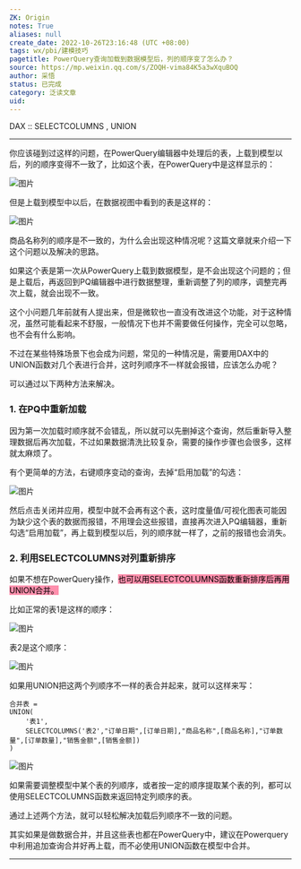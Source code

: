 ```yaml
---
ZK: Origin
notes: True
aliases: null
create_date: 2022-10-26T23:16:48 (UTC +08:00)
tags: wx/pbi/建模技巧
pagetitle: PowerQuery查询加载到数据模型后，列的顺序变了怎么办？
source: https://mp.weixin.qq.com/s/ZOQH-vima84K5a3wXquBOQ
author: 采悟
status: 已完成
category: 泛读文章
uid: 
---
```


DAX ::  SELECTCOLUMNS , UNION  

---

你应该碰到过这样的问题，在PowerQuery编辑器中处理后的表，上载到模型以后，列的顺序变得不一致了，比如这个表，在PowerQuery中是这样显示的：

![图片](https://mmbiz.qpic.cn/mmbiz_png/aHEbZtANQJMU58I3mBnfBsYpsODk574ZgQkMNL2rjv3hMHqCBuydEvwY1bN6QwyUN0kRFbXCibxqibHVt6KbSFNw/640?wx_fmt=png&wxfrom=5&wx_lazy=1&wx_co=1)

但是上载到模型中以后，在数据视图中看到的表是这样的：

![图片](https://mmbiz.qpic.cn/mmbiz_png/aHEbZtANQJMU58I3mBnfBsYpsODk574ZbPokiaz2BexRtFlozadib9NXCL89dGIDqo5yicm38YKT9Z8Kf8mMooic3Q/640?wx_fmt=png&wxfrom=5&wx_lazy=1&wx_co=1)

商品名称列的顺序是不一致的，为什么会出现这种情况呢？这篇文章就来介绍一下这个问题以及解决的思路。  

如果这个表是第一次从PowerQuery上载到数据模型，是不会出现这个问题的；但是上载后，再返回到PQ编辑器中进行数据整理，重新调整了列的顺序，调整完再次上载，就会出现不一致。

这个小问题几年前就有人提出来，但是微软也一直没有改进这个功能，对于这种情况，虽然可能看起来不舒服，一般情况下也并不需要做任何操作，完全可以忽略，也不会有什么影响。

不过在某些特殊场景下也会成为问题，常见的一种情况是，需要用DAX中的UNION函数对几个表进行合并，这时列顺序不一样就会报错，应该怎么办呢？  

可以通过以下两种方法来解决。  

### **1\. 在PQ中重新加载**

因为第一次加载时顺序就不会错乱，所以就可以先删掉这个查询，然后重新导入整理数据后再次加载，不过如果数据清洗比较复杂，需要的操作步骤也会很多，这样就太麻烦了。

有个更简单的方法，右键顺序变动的查询，去掉“启用加载”的勾选：  

![图片](https://mmbiz.qpic.cn/mmbiz_png/aHEbZtANQJOrKXeJqfvtgURUujOD9YVN4o5ibPPCmkSCr3Hb8or3BPribBt7RbSNObnibe6IIHR0R5sAfBQcsibicGQ/640?wx_fmt=png&wxfrom=5&wx_lazy=1&wx_co=1)

然后点击关闭并应用，模型中就不会再有这个表，这时度量值/可视化图表可能因为缺少这个表的数据而报错，不用理会这些报错，直接再次进入PQ编辑器，重新勾选“启用加载”，再上载到模型以后，列的顺序就一样了，之前的报错也会消失。

### **2\. 利用SELECTCOLUMNS对列重新排序**

如果不想在PowerQuery操作，<mark style="background: #FF5582A6;">也可以用SELECTCOLUMNS函数重新排序后再用UNION合并。</mark>

比如正常的表1是这样的顺序：  

![图片](https://mmbiz.qpic.cn/mmbiz_png/aHEbZtANQJMU58I3mBnfBsYpsODk574ZxSMywudRqZkj2TcSXxlvu0nGkp2aEcXFK5c0fUzf9fdljyuibQaDkicw/640?wx_fmt=png&wxfrom=5&wx_lazy=1&wx_co=1)

表2是这个顺序：  

![图片](https://mmbiz.qpic.cn/mmbiz_png/aHEbZtANQJMU58I3mBnfBsYpsODk574ZbPokiaz2BexRtFlozadib9NXCL89dGIDqo5yicm38YKT9Z8Kf8mMooic3Q/640?wx_fmt=png&wxfrom=5&wx_lazy=1&wx_co=1)

如果用UNION把这两个列顺序不一样的表合并起来，就可以这样来写：  

```
合并表 = 
UNION(
    '表1',
    SELECTCOLUMNS('表2',"订单日期",[订单日期],"商品名称",[商品名称],"订单数量",[订单数量],"销售金额",[销售金额])
)

```

![图片](https://mmbiz.qpic.cn/mmbiz_png/aHEbZtANQJMU58I3mBnfBsYpsODk574ZdWotXBicyqVGZjv65YUEXDzApIUr7lEtaoiahvgn67vEeMN77NeeZ1Gg/640?wx_fmt=png&wxfrom=5&wx_lazy=1&wx_co=1)

如果需要调整模型中某个表的列顺序，或者按一定的顺序提取某个表的列，都可以使用SELECTCOLUMNS函数来返回特定列顺序的表。  

通过上述两个方法，就可以轻松解决加载后列顺序不一致的问题。  

其实如果是做数据合并，并且这些表也都在PowerQuery中，建议在Powerquery中利用追加查询合并好再上载，而不必使用UNION函数在模型中合并。

___
